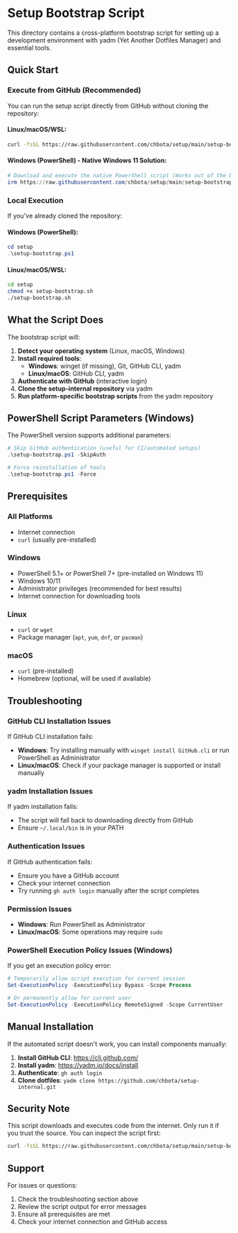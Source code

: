 # Setup Bootstrap Script

This directory contains a cross-platform bootstrap script for setting up a development environment with yadm (Yet Another Dotfiles Manager) and essential tools.

## Quick Start

### Execute from GitHub (Recommended)

You can run the setup script directly from GitHub without cloning the repository:

#### Linux/macOS/WSL:
```bash
curl -fsSL https://raw.githubusercontent.com/chbota/setup/main/setup-bootstrap.sh | bash
```

#### Windows (PowerShell) - Native Windows 11 Solution:
```powershell
# Download and execute the native PowerShell script (Works out of the box on Windows 11)
irm https://raw.githubusercontent.com/chbota/setup/main/setup-bootstrap.ps1 | iex
```


### Local Execution

If you've already cloned the repository:

#### Windows (PowerShell):
```powershell
cd setup
.\setup-bootstrap.ps1
```

#### Linux/macOS/WSL:
```bash
cd setup
chmod +x setup-bootstrap.sh
./setup-bootstrap.sh
```

## What the Script Does

The bootstrap script will:

1. **Detect your operating system** (Linux, macOS, Windows)
2. **Install required tools**:
   - **Windows**: winget (if missing), Git, GitHub CLI, yadm
   - **Linux/macOS**: GitHub CLI, yadm
3. **Authenticate with GitHub** (interactive login)
4. **Clone the setup-internal repository** via yadm
5. **Run platform-specific bootstrap scripts** from the yadm repository

## PowerShell Script Parameters (Windows)

The PowerShell version supports additional parameters:

```powershell
# Skip GitHub authentication (useful for CI/automated setups)
.\setup-bootstrap.ps1 -SkipAuth

# Force reinstallation of tools
.\setup-bootstrap.ps1 -Force
```

## Prerequisites

### All Platforms
- Internet connection
- `curl` (usually pre-installed)

### Windows
- PowerShell 5.1+ or PowerShell 7+ (pre-installed on Windows 11)
- Windows 10/11
- Administrator privileges (recommended for best results)
- Internet connection for downloading tools

### Linux
- `curl` or `wget`
- Package manager (`apt`, `yum`, `dnf`, or `pacman`)

### macOS
- `curl` (pre-installed)
- Homebrew (optional, will be used if available)

## Troubleshooting

### GitHub CLI Installation Issues
If GitHub CLI installation fails:
- **Windows**: Try installing manually with `winget install GitHub.cli` or run PowerShell as Administrator
- **Linux/macOS**: Check if your package manager is supported or install manually

### yadm Installation Issues
If yadm installation fails:
- The script will fall back to downloading directly from GitHub
- Ensure `~/.local/bin` is in your PATH

### Authentication Issues
If GitHub authentication fails:
- Ensure you have a GitHub account
- Check your internet connection
- Try running `gh auth login` manually after the script completes

### Permission Issues
- **Windows**: Run PowerShell as Administrator
- **Linux/macOS**: Some operations may require `sudo`

### PowerShell Execution Policy Issues (Windows)
If you get an execution policy error:
```powershell
# Temporarily allow script execution for current session
Set-ExecutionPolicy -ExecutionPolicy Bypass -Scope Process

# Or permanently allow for current user
Set-ExecutionPolicy -ExecutionPolicy RemoteSigned -Scope CurrentUser
```

## Manual Installation

If the automated script doesn't work, you can install components manually:

1. **Install GitHub CLI**: https://cli.github.com/
2. **Install yadm**: https://yadm.io/docs/install
3. **Authenticate**: `gh auth login`
4. **Clone dotfiles**: `yadm clone https://github.com/chbota/setup-internal.git`

## Security Note

This script downloads and executes code from the internet. Only run it if you trust the source. You can inspect the script first:

```bash
curl -fsSL https://raw.githubusercontent.com/chbota/setup/main/setup-bootstrap.sh
```

## Support

For issues or questions:
1. Check the troubleshooting section above
2. Review the script output for error messages
3. Ensure all prerequisites are met
4. Check your internet connection and GitHub access
